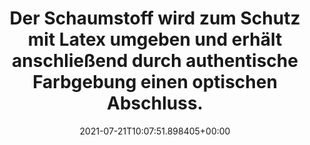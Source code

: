 ---
date: '2021-07-21T10:07:51.898405+00:00'
found_at: '2014-12-30'
found_url: http://www.ritterladen.de/LARP/Forgotten-Dreams-Design/Elven-2nd-Edition/Hochelfen-Stab-gruen.html
title: Der Schaumstoff wird zum Schutz mit Latex umgeben und erhält anschließend durch
  authentische Farbgebung einen optischen Abschluss.
---